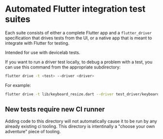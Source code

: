 # Automated Flutter integration test suites

Each suite consists of either a complete Flutter app and a `flutter_driver`
specification that drives tests from the UI, or a native app that is meant to
integrate with Flutter for testing.

Intended for use with devicelab tests.

If you want to run a driver test locally, to debug a problem with a test, you
can use this command from the appropriate subdirectory:

```sh
flutter drive -t <test> --driver <driver>
```

For example:

```sh
flutter drive -t lib/keyboard_resize.dart --driver test_driver/keyboard_resize_test.dart
```

## New tests require new CI runner
Adding code to this directory will not automatically cause it to be run by any already existing ci tooling.
This directory is intentinally a "choose your own adventure" piece of tooling.
